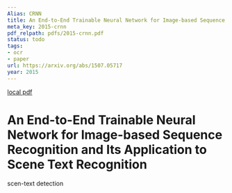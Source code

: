 ```yaml
---
Alias: CRNN
title: An End-to-End Trainable Neural Network for Image-based Sequence Recognition and Its Application to Scene Text Recognition
meta_key: 2015-crnn
pdf_relpath: pdfs/2015-crnn.pdf
status: todo
tags:
- ocr
- paper
url: https://arxiv.org/abs/1507.05717
year: 2015
---
```


[local pdf](../../../pdfs/2015-crnn.pdf)

# An End-to-End Trainable Neural Network for Image-based Sequence Recognition and Its Application to Scene Text Recognition

scen-text detection
